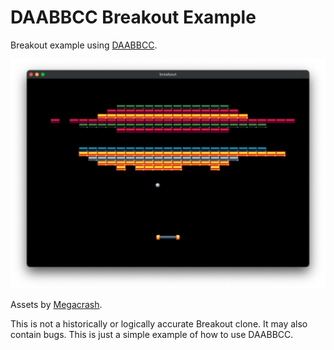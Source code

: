 # DAABBCC Breakout Example

Breakout example using [DAABBCC](https://github.com/selimanac/DAABBCC).  

![DAABBCC Breakout](/.github/breakout.png?raw=true) 

Assets by [Megacrash](https://megacrash.itch.io/). 

This is not a historically or logically accurate Breakout clone. It may also contain bugs. This is just a simple example of how to use DAABBCC.